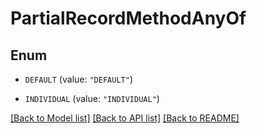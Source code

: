 # PartialRecordMethodAnyOf

## Enum


* `DEFAULT` (value: `"DEFAULT"`)

* `INDIVIDUAL` (value: `"INDIVIDUAL"`)


[[Back to Model list]](../README.md#documentation-for-models) [[Back to API list]](../README.md#documentation-for-api-endpoints) [[Back to README]](../README.md)


